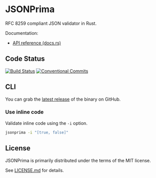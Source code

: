 # JSONPrima

RFC 8259 compliant JSON validator in Rust.

Documentation:
  - [API reference (docs.rs)](https://docs.rs/jsonprima)

## Code Status
[![Build Status](https://travis-ci.org/jsonprima/jsonprima.svg?branch=master)](https://travis-ci.org/jsonprima/jsonprima) [![Conventional Commits](https://img.shields.io/badge/Conventional%20Commits-1.0.0-yellow.svg)](https://conventionalcommits.org)

## CLI
You can grab the [latest release](https://github.com/jsonprima/jsonprima/releases/latest) of the binary on GitHub.

### Use inline code
Validate inline code using  the `-i` option.

```bash
jsonprima -i "[true, false]"
```

## License
JSONPrima is primarily distributed under the terms of the MIT license.

See [LICENSE.md](LICENSE.md) for details.
